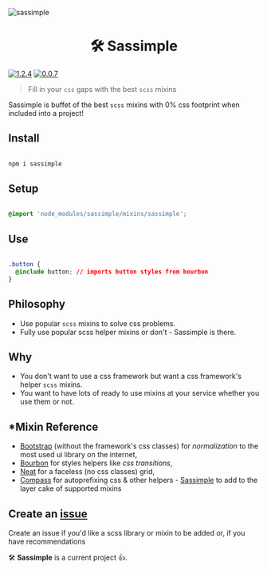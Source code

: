 ![sassimple](https://cloud.githubusercontent.com/assets/1074042/18115410/166c989e-6ef4-11e6-85ef-6e5cf28ebe1b.jpg)

<h1 align="center"> 🛠 Sassimple</h1>

[![1.2.4](https://badge.fury.io/js/sassimple.svg)](https://badge.fury.io/js/sassimple)
[![0.0.7](https://badge.fury.io/bo/sassimple.svg)](https://badge.fury.io/bo/sassimple)

> Fill in your `css` gaps with the best `scss` mixins

Sassimple is buffet of the best `scss` mixins with 0% css footprint when included into a project!

## Install



```bash

npm i sassimple

```

## Setup

```css

@import 'node_modules/sassimple/mixins/sassimple';

```

## Use

```css

.button {
  @include button; // imports button styles from bourbon
}

```

## Philosophy

- Use popular `scss` mixins to solve css problems.
- Fully use popular scss helper mixins or don't - Sassimple is there.

## Why

- You don't want to use a css framework but want a css framework's helper `scss` mixins.
- You want to have lots of ready to use mixins at your service whether you use them or not.

## \*Mixin Reference

- [Bootstrap](http://getbootstrap.com/) (without the framework's css classes) for _normalization_ to the most used ui library on the internet,
- [Bourbon](http://bourbon.io/) for styles helpers like _css transitions_,
- [Neat](http://neat.bourbon.io/) for a faceless (no css classes) grid,
- [Compass](http://compass-style.org/) for autoprefixing css & other helpers - [Sassimple](https://github.com/yowainwright/sassimple/tree/master/mixins) to add to the layer cake of supported mixins

## Create an [issue](https://github.com/yowainwright/sassimple/issues)

Create an issue if you'd like a scss library or mixin to be added or, if you have recommendations

🛠 **Sassimple** is a current project 👍.
